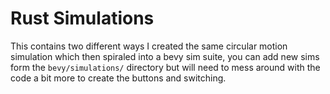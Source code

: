# Rust Simulations

This contains two different ways I created the same circular motion simulation which then spiraled into a bevy sim suite, you can add new sims form the `bevy/simulations/` directory but will need to mess around with the code a bit more to create the buttons and switching. 
